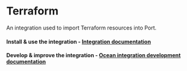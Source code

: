 # Terraform

An integration used to import Terraform resources into Port.

#### Install & use the integration - [Integration documentation](https://docs.getport.io/build-your-software-catalog/sync-data-to-catalog/iac/terraform/examples/terraform)

#### Develop & improve the integration - [Ocean integration development documentation](https://ocean.getport.io/develop-an-integration/)
